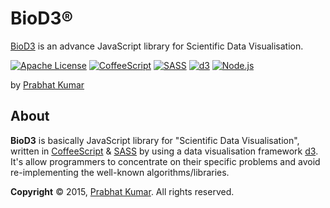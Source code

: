 # BioD3®
[BioD3](http://research.sequomics.com/) is an advance JavaScript library for Scientific Data Visualisation.

[![Apache License](https://img.shields.io/badge/License-v2.0-ff79b4.svg)](https://github.com/BioD3/BioD3/blob/master/LICENSE)
[![CoffeeScript](https://img.shields.io/badge/CoffeeScript-v1.9.3-black.svg)](http://coffeescript.org/)
[![SASS](https://img.shields.io/badge/SASS-v3.4.15-ff69b4.svg)](http://sass-lang.com/)
[![d3](https://img.shields.io/badge/D3-v3.5.5-orange.svg)](http://d3js.org/)
[![Node.js](https://img.shields.io/badge/Node.js-v0.12.5-brightgreen.svg)](https://nodejs.org/)

by [Prabhat Kumar](http://prabhatkumar.org/)

## About
**BioD3** is basically JavaScript library for "Scientific Data Visualisation", written in [CoffeeScript](http://coffeescript.org/) & [SASS](http://sass-lang.com/) by using a data visualisation framework [d3](http://d3js.org/). It's allow programmers to concentrate on their specific problems and avoid re-implementing the well-known algorithms/libraries.

**Copyright** © 2015, [Prabhat Kumar](http://prabhatkumar.org/). All rights reserved.
